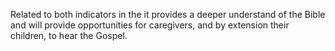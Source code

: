 Related to both indicators in the it provides a deeper understand of the Bible and will provide opportunities for caregivers, and by extension their children, to hear the Gospel.